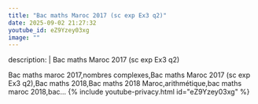 ```yaml
---
title: "Bac maths Maroc 2017 (sc exp Ex3 q2)"
date: 2025-09-02 21:27:32 
youtube_id: eZ9Yzey03xg
image: ""
---
```

description: |
  Bac maths Maroc 2017 (sc exp Ex3 q2)
  
  
  Bac maths maroc 2017,nombres complexes,Bac maths Maroc 2017 (sc exp Ex3 q2),Bac maths 2018,Bac maths 2018 Maroc,arithmétique,bac maths maroc 2018,bac...
{% include youtube-privacy.html id="eZ9Yzey03xg" %}
